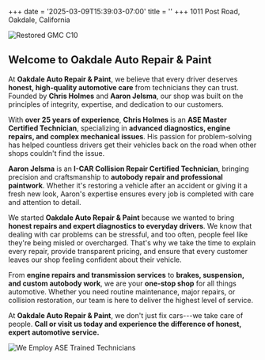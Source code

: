 +++
date = '2025-03-09T15:39:03-07:00'
title = ''
+++
1011 Post Road, Oakdale, California

![Restored GMC C10](/images/FullResto.jpg)

**Welcome to Oakdale Auto Repair & Paint**
------------------------------------------

At **Oakdale Auto Repair & Paint**, we believe that every driver deserves **honest, high-quality automotive care** from technicians they can trust. Founded by **Chris Holmes** and **Aaron Jelsma**, our shop was built on the principles of integrity, expertise, and dedication to our customers.

With **over 25 years of experience**, **Chris Holmes** is an **ASE Master Certified Technician**, specializing in **advanced diagnostics, engine repairs, and complex mechanical issues**. His passion for problem-solving has helped countless drivers get their vehicles back on the road when other shops couldn't find the issue.

**Aaron Jelsma** is an **I-CAR Collision Repair Certified Technician**, bringing precision and craftsmanship to **autobody repair and professional paintwork**. Whether it's restoring a vehicle after an accident or giving it a fresh new look, Aaron's expertise ensures every job is completed with care and attention to detail.

We started **Oakdale Auto Repair & Paint** because we wanted to bring **honest repairs and expert diagnostics to everyday drivers**. We know that dealing with car problems can be stressful, and too often, people feel like they're being misled or overcharged. That's why we take the time to explain every repair, provide transparent pricing, and ensure that every customer leaves our shop feeling confident about their vehicle.

From **engine repairs and transmission services** to **brakes, suspension, and custom autobody work**, we are your **one-stop shop** for all things automotive. Whether you need routine maintenance, major repairs, or collision restoration, our team is here to deliver the highest level of service.

At **Oakdale Auto Repair & Paint**, we don't just fix cars---we take care of people. **Call or visit us today and experience the difference of honest, expert automotive service.**

![We Employ ASE Trained Technicians](/images/ICAR-ASE.png)